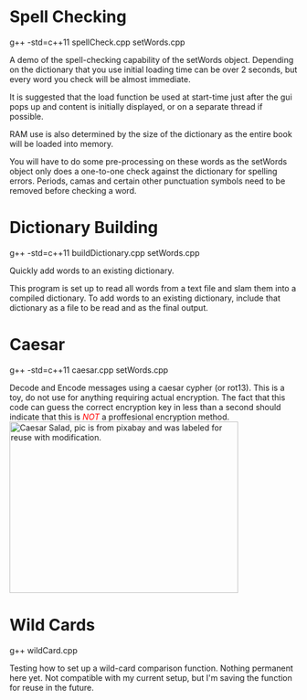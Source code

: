 # Spell Checking
g++ -std=c++11 spellCheck.cpp setWords.cpp

A demo of the spell-checking capability of the setWords object. Depending on the dictionary that you use initial loading time can be over 2 seconds, but every word you check will be almost immediate.

It is suggested that the load function be used at start-time just after the gui pops up and content is initially displayed, or on a separate thread if possible. 

RAM use is also determined by the size of the dictionary as the entire book will be loaded into memory.


You will have to do some pre-processing on these words as the setWords object only does a one-to-one check against the dictionary for spelling errors. Periods, camas and certain other punctuation symbols need to be removed before checking a word.

# Dictionary Building
g++ -std=c++11 buildDictionary.cpp setWords.cpp

Quickly add words to an existing dictionary. 

This program is set up to read all words from a text file and slam them into a compiled dictionary. 
To add words to an existing dictionary, include that dictionary as a file to be read and as the final output.

# Caesar
g++ -std=c++11 caesar.cpp setWords.cpp

Decode and Encode messages using a caesar cypher (or rot13). This is a toy, do not use for anything requiring actual encryption. The fact that this code can guess the correct encryption key in less than a second should indicate that this is <em style="color: red;">NOT</em> a proffesional encryption method.
<img src="https://encrypted-tbn0.gstatic.com/images?q=tbn:ANd9GcQny2VaGJLzgYvDjFdqL4pESFlhWOrPZPR3sbj00t25SN_1AmqQqA" alt="Caesar Salad, pic is from pixabay and was labeled for reuse with modification." width=400px height = 300px>

# Wild Cards
g++ wildCard.cpp

Testing how to set up a wild-card comparison function. Nothing permanent here yet. Not compatible with my current setup, but I'm saving the function for reuse in the future.

